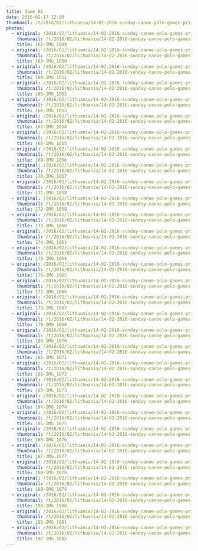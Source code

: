 ```yaml
---
title: Game 05
date: 2016-02-17 12:00
thumbnail: /t/2016/02/lithuania/14-02-2016-sunday-canoe-polo-games-prize-giving/game-05/162-img_1049.jpg
photos:
  - original: /2016/02/lithuania/14-02-2016-sunday-canoe-polo-games-prize-giving/game-05/162-img_1049.jpg
    thumbnail: /t/2016/02/lithuania/14-02-2016-sunday-canoe-polo-games-prize-giving/game-05/162-img_1049.jpg
    title: 162-IMG_1049
  - original: /2016/02/lithuania/14-02-2016-sunday-canoe-polo-games-prize-giving/game-05/163-img_1050.jpg
    thumbnail: /t/2016/02/lithuania/14-02-2016-sunday-canoe-polo-games-prize-giving/game-05/163-img_1050.jpg
    title: 163-IMG_1050
  - original: /2016/02/lithuania/14-02-2016-sunday-canoe-polo-games-prize-giving/game-05/164-img_1051.jpg
    thumbnail: /t/2016/02/lithuania/14-02-2016-sunday-canoe-polo-games-prize-giving/game-05/164-img_1051.jpg
    title: 164-IMG_1051
  - original: /2016/02/lithuania/14-02-2016-sunday-canoe-polo-games-prize-giving/game-05/165-img_1052.jpg
    thumbnail: /t/2016/02/lithuania/14-02-2016-sunday-canoe-polo-games-prize-giving/game-05/165-img_1052.jpg
    title: 165-IMG_1052
  - original: /2016/02/lithuania/14-02-2016-sunday-canoe-polo-games-prize-giving/game-05/166-img_1053.jpg
    thumbnail: /t/2016/02/lithuania/14-02-2016-sunday-canoe-polo-games-prize-giving/game-05/166-img_1053.jpg
    title: 166-IMG_1053
  - original: /2016/02/lithuania/14-02-2016-sunday-canoe-polo-games-prize-giving/game-05/167-img_1054.jpg
    thumbnail: /t/2016/02/lithuania/14-02-2016-sunday-canoe-polo-games-prize-giving/game-05/167-img_1054.jpg
    title: 167-IMG_1054
  - original: /2016/02/lithuania/14-02-2016-sunday-canoe-polo-games-prize-giving/game-05/168-img_1055.jpg
    thumbnail: /t/2016/02/lithuania/14-02-2016-sunday-canoe-polo-games-prize-giving/game-05/168-img_1055.jpg
    title: 168-IMG_1055
  - original: /2016/02/lithuania/14-02-2016-sunday-canoe-polo-games-prize-giving/game-05/169-img_1056.jpg
    thumbnail: /t/2016/02/lithuania/14-02-2016-sunday-canoe-polo-games-prize-giving/game-05/169-img_1056.jpg
    title: 169-IMG_1056
  - original: /2016/02/lithuania/14-02-2016-sunday-canoe-polo-games-prize-giving/game-05/170-img_1057.jpg
    thumbnail: /t/2016/02/lithuania/14-02-2016-sunday-canoe-polo-games-prize-giving/game-05/170-img_1057.jpg
    title: 170-IMG_1057
  - original: /2016/02/lithuania/14-02-2016-sunday-canoe-polo-games-prize-giving/game-05/171-img_1058.jpg
    thumbnail: /t/2016/02/lithuania/14-02-2016-sunday-canoe-polo-games-prize-giving/game-05/171-img_1058.jpg
    title: 171-IMG_1058
  - original: /2016/02/lithuania/14-02-2016-sunday-canoe-polo-games-prize-giving/game-05/172-img_1059.jpg
    thumbnail: /t/2016/02/lithuania/14-02-2016-sunday-canoe-polo-games-prize-giving/game-05/172-img_1059.jpg
    title: 172-IMG_1059
  - original: /2016/02/lithuania/14-02-2016-sunday-canoe-polo-games-prize-giving/game-05/173-img_1060.jpg
    thumbnail: /t/2016/02/lithuania/14-02-2016-sunday-canoe-polo-games-prize-giving/game-05/173-img_1060.jpg
    title: 173-IMG_1060
  - original: /2016/02/lithuania/14-02-2016-sunday-canoe-polo-games-prize-giving/game-05/174-img_1063.jpg
    thumbnail: /t/2016/02/lithuania/14-02-2016-sunday-canoe-polo-games-prize-giving/game-05/174-img_1063.jpg
    title: 174-IMG_1063
  - original: /2016/02/lithuania/14-02-2016-sunday-canoe-polo-games-prize-giving/game-05/175-img_1064.jpg
    thumbnail: /t/2016/02/lithuania/14-02-2016-sunday-canoe-polo-games-prize-giving/game-05/175-img_1064.jpg
    title: 175-IMG_1064
  - original: /2016/02/lithuania/14-02-2016-sunday-canoe-polo-games-prize-giving/game-05/176-img_1065.jpg
    thumbnail: /t/2016/02/lithuania/14-02-2016-sunday-canoe-polo-games-prize-giving/game-05/176-img_1065.jpg
    title: 176-IMG_1065
  - original: /2016/02/lithuania/14-02-2016-sunday-canoe-polo-games-prize-giving/game-05/177-img_1066.jpg
    thumbnail: /t/2016/02/lithuania/14-02-2016-sunday-canoe-polo-games-prize-giving/game-05/177-img_1066.jpg
    title: 177-IMG_1066
  - original: /2016/02/lithuania/14-02-2016-sunday-canoe-polo-games-prize-giving/game-05/178-img_1067.jpg
    thumbnail: /t/2016/02/lithuania/14-02-2016-sunday-canoe-polo-games-prize-giving/game-05/178-img_1067.jpg
    title: 178-IMG_1067
  - original: /2016/02/lithuania/14-02-2016-sunday-canoe-polo-games-prize-giving/game-05/179-img_1068.jpg
    thumbnail: /t/2016/02/lithuania/14-02-2016-sunday-canoe-polo-games-prize-giving/game-05/179-img_1068.jpg
    title: 179-IMG_1068
  - original: /2016/02/lithuania/14-02-2016-sunday-canoe-polo-games-prize-giving/game-05/180-img_1070.jpg
    thumbnail: /t/2016/02/lithuania/14-02-2016-sunday-canoe-polo-games-prize-giving/game-05/180-img_1070.jpg
    title: 180-IMG_1070
  - original: /2016/02/lithuania/14-02-2016-sunday-canoe-polo-games-prize-giving/game-05/181-img_1071.jpg
    thumbnail: /t/2016/02/lithuania/14-02-2016-sunday-canoe-polo-games-prize-giving/game-05/181-img_1071.jpg
    title: 181-IMG_1071
  - original: /2016/02/lithuania/14-02-2016-sunday-canoe-polo-games-prize-giving/game-05/182-img_1072.jpg
    thumbnail: /t/2016/02/lithuania/14-02-2016-sunday-canoe-polo-games-prize-giving/game-05/182-img_1072.jpg
    title: 182-IMG_1072
  - original: /2016/02/lithuania/14-02-2016-sunday-canoe-polo-games-prize-giving/game-05/183-img_1073.jpg
    thumbnail: /t/2016/02/lithuania/14-02-2016-sunday-canoe-polo-games-prize-giving/game-05/183-img_1073.jpg
    title: 183-IMG_1073
  - original: /2016/02/lithuania/14-02-2016-sunday-canoe-polo-games-prize-giving/game-05/184-img_1074.jpg
    thumbnail: /t/2016/02/lithuania/14-02-2016-sunday-canoe-polo-games-prize-giving/game-05/184-img_1074.jpg
    title: 184-IMG_1074
  - original: /2016/02/lithuania/14-02-2016-sunday-canoe-polo-games-prize-giving/game-05/185-img_1075.jpg
    thumbnail: /t/2016/02/lithuania/14-02-2016-sunday-canoe-polo-games-prize-giving/game-05/185-img_1075.jpg
    title: 185-IMG_1075
  - original: /2016/02/lithuania/14-02-2016-sunday-canoe-polo-games-prize-giving/game-05/186-img_1076.jpg
    thumbnail: /t/2016/02/lithuania/14-02-2016-sunday-canoe-polo-games-prize-giving/game-05/186-img_1076.jpg
    title: 186-IMG_1076
  - original: /2016/02/lithuania/14-02-2016-sunday-canoe-polo-games-prize-giving/game-05/187-img_1077.jpg
    thumbnail: /t/2016/02/lithuania/14-02-2016-sunday-canoe-polo-games-prize-giving/game-05/187-img_1077.jpg
    title: 187-IMG_1077
  - original: /2016/02/lithuania/14-02-2016-sunday-canoe-polo-games-prize-giving/game-05/188-img_1078.jpg
    thumbnail: /t/2016/02/lithuania/14-02-2016-sunday-canoe-polo-games-prize-giving/game-05/188-img_1078.jpg
    title: 188-IMG_1078
  - original: /2016/02/lithuania/14-02-2016-sunday-canoe-polo-games-prize-giving/game-05/189-img_1079.jpg
    thumbnail: /t/2016/02/lithuania/14-02-2016-sunday-canoe-polo-games-prize-giving/game-05/189-img_1079.jpg
    title: 189-IMG_1079
  - original: /2016/02/lithuania/14-02-2016-sunday-canoe-polo-games-prize-giving/game-05/190-img_1080.jpg
    thumbnail: /t/2016/02/lithuania/14-02-2016-sunday-canoe-polo-games-prize-giving/game-05/190-img_1080.jpg
    title: 190-IMG_1080
  - original: /2016/02/lithuania/14-02-2016-sunday-canoe-polo-games-prize-giving/game-05/191-img_1081.jpg
    thumbnail: /t/2016/02/lithuania/14-02-2016-sunday-canoe-polo-games-prize-giving/game-05/191-img_1081.jpg
    title: 191-IMG_1081
  - original: /2016/02/lithuania/14-02-2016-sunday-canoe-polo-games-prize-giving/game-05/192-img_1082.jpg
    thumbnail: /t/2016/02/lithuania/14-02-2016-sunday-canoe-polo-games-prize-giving/game-05/192-img_1082.jpg
    title: 192-IMG_1082
---
```

